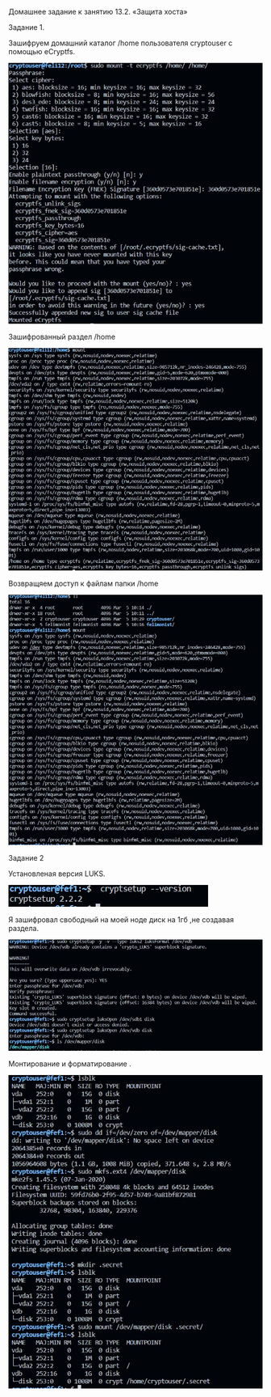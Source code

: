 Домашнее задание к занятию 13.2. «Защита хоста» 

Задание 1.


Зашифруем домашний каталог /home пользователя cryptouser с помощью eCryptfs.

![slave](https://github.com/felimonist/13.2/blob/main/img/1.1.JPG)

Зашифрованный раздел /home

![slave](https://github.com/felimonist/13.2/blob/main/img/1.2.JPG)

Возвращяем доступ к файлам папки /home

![slave](https://github.com/felimonist/13.2/blob/main/img/1.3.JPG)


Задание 2


Установленая версия LUKS.

![slave](https://github.com/felimonist/13.2/blob/main/img/2.JPG)

Я зашифровал свободный на моей ноде диск на 1гб ,не создавая раздела.

![slave](https://github.com/felimonist/13.2/blob/main/img/2.1.JPG)

Монтирование и форматирование .

![slave](https://github.com/felimonist/13.2/blob/main/img/2.2.JPG)
